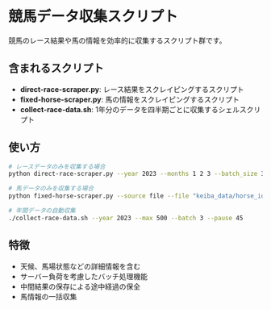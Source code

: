 # 競馬データ収集スクリプト

競馬のレース結果や馬の情報を効率的に収集するスクリプト群です。

## 含まれるスクリプト

- **direct-race-scraper.py**: レース結果をスクレイピングするスクリプト
- **fixed-horse-scraper.py**: 馬の情報をスクレイピングするスクリプト
- **collect-race-data.sh**: 1年分のデータを四半期ごとに収集するシェルスクリプト

## 使い方

```bash
# レースデータのみを収集する場合
python direct-race-scraper.py --year 2023 --months 1 2 3 --batch_size 3 --pause 45 --max_races 100

# 馬データのみを収集する場合
python fixed-horse-scraper.py --source file --file "keiba_data/horse_ids_2023_all_20230101_120000.json" --batch_size 3 --pause 45 --limit 100

# 年間データの自動収集
./collect-race-data.sh --year 2023 --max 500 --batch 3 --pause 45
```

## 特徴

- 天候、馬場状態などの詳細情報を含む
- サーバー負荷を考慮したバッチ処理機能
- 中間結果の保存による途中経過の保全
- 馬情報の一括収集
